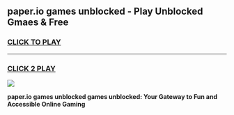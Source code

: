 
## paper.io games unblocked - Play Unblocked Gmaes & Free
<h3>
<a href="https://premium.freeplayer.one?title=paper.io_games_unblocked&ref=19F">CLICK TO PLAY</a></h3>
<hr>

<h3>
<a href="https://premium.freeplayer.one?title=paper.io_games_unblocked&ref=19F">CLICK 2 PLAY</a>
  
</h3>

<a href="https://premium.freeplayer.one?title=paper.io_games_unblocked&ref=19F/"><img src="https://clearcache.store/games.png"></a>


**paper.io games unblocked games unblocked: Your Gateway to Fun and Accessible Online Gaming**

